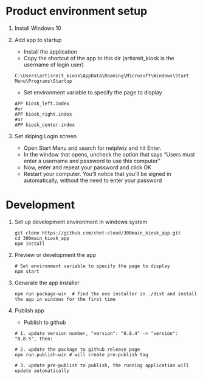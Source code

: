 # Product environment setup

1. Install Windows 10

2. Add app to startup

    - Install the application
    - Copy the shortcut of the app to this dir (artisreit_kiosk is the username of login user)
    ```shell
    C:\Users\artisreit_kiosk\AppData\Roaming\Microsoft\Windows\Start Menu\Programs\Startup
    ```
    - Set environment variable to specify the page to display
    ```shell
    APP kiosk_left.index
    #or
    APP kiosk_right.index
    #or
    APP kiosk_center.index
    ```

3. Set skiping Login screen

    - Open Start Menu and search for netplwiz and hit Enter.
    - In the window that opens, uncheck the option that says “Users must enter a username and password to use this computer”
    - Now, enter and repeat your password and click OK
    - Restart your computer. You’ll notice that you’ll be signed in automatically, without the need to enter your password



# Development 

1. Set up development environment in windows system

    ```shell
    git clone https://github.com/chet-cloud/300main_kiosk_app.git
    cd 300main_kiosk_app
    npm install 
    ```

2. Preview or development the app
    ```shell
    # Set environment variable to specify the page to display
    npm start  
    ```

3. Genarate the app installer
    ```shell
    npm run package-win  # find the exe installer in ./dist and install the app in windows for the first time
    ```

4. Publish app
    - Publish to github
    ```shell
    # 1. update version number, "version": "0.8.4" -> "version": "0.8.5", then:

    # 2. update the package to github release page
    npm run publish-win # will create pre-publish tag

    # 3. update pre-publish to publish, the running application will update automatically
    ```

